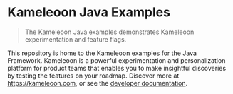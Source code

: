 # Kameleoon Java Examples

> The Kameleoon Java examples demonstrates Kameleoon experimentation and feature flags.

This repository is home to the Kameleoon examples for the Java Framework. Kameleoon is a powerful experimentation and personalization platform for product teams that enables you to make insightful discoveries by testing the features on your roadmap. Discover more at https://kameleoon.com, or see the [developer documentation](https://developers.kameleoon.com).
